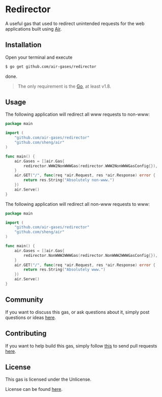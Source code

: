 # Redirector

A useful gas that used to redirect unintended requests for the web applications
built using [Air](https://github.com/sheng/air).

## Installation

Open your terminal and execute

```bash
$ go get github.com/air-gases/redirector
```

done.

> The only requirement is the [Go](https://golang.org), at least v1.8.

## Usage

The following application will redirect all www requests to non-www:

```go
package main

import (
	"github.com/air-gases/redirector"
	"github.com/sheng/air"
)

func main() {
	air.Gases = []air.Gas{
		redirector.WWW2NonWWWGas(redirector.WWW2NonWWWGasConfig{}),
	}
	air.GET("/", func(req *air.Request, res *air.Response) error {
		return res.String("Absolutely non-www.")
	})
	air.Serve()
}
```

The following application will redirect all non-www requests to www:

```go
package main

import (
	"github.com/air-gases/redirector"
	"github.com/sheng/air"
)

func main() {
	air.Gases = []air.Gas{
		redirector.NonWWW2WWWGas(redirector.NonWWW2WWWGasConfig{}),
	}
	air.GET("/", func(req *air.Request, res *air.Response) error {
		return res.String("Absolutely www.")
	})
	air.Serve()
}
```

## Community

If you want to discuss this gas, or ask questions about it, simply post
questions or ideas [here](https://github.com/air-gases/redirector/issues).

## Contributing

If you want to help build this gas, simply follow
[this](https://github.com/air-gases/redirector/wiki/Contributing) to send pull
requests [here](https://github.com/air-gases/redirector/pulls).

## License

This gas is licensed under the Unlicense.

License can be found [here](LICENSE).
